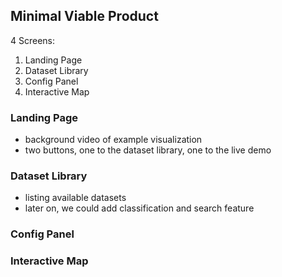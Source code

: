 ## Minimal Viable Product

4 Screens:
 
1. Landing Page
2. Dataset Library
3. Config Panel
4. Interactive Map

### Landing Page
- background video of example visualization
- two buttons, one to the dataset library, one to the live demo

### Dataset Library
- listing available datasets
- later on, we could add classification and search feature

### Config Panel

### Interactive Map

